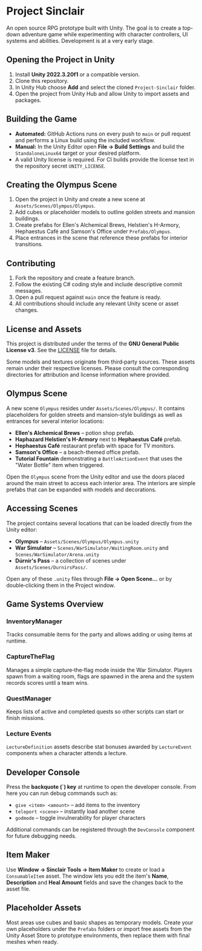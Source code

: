 # Project Sinclair
An open source RPG prototype built with Unity. The goal is to create a top-down adventure game while experimenting with character controllers, UI systems and abilities. Development is at a very early stage.

## Opening the Project in Unity
1. Install **Unity 2022.3.20f1** or a compatible version.
2. Clone this repository.
3. In Unity Hub choose **Add** and select the cloned `Project-Sinclair` folder.
4. Open the project from Unity Hub and allow Unity to import assets and packages.

## Building the Game
- **Automated:** GitHub Actions runs on every push to `main` or pull request and performs a Linux build using the included workflow.
- **Manual:** In the Unity Editor open **File → Build Settings** and build the `StandaloneLinux64` target or your desired platform.
- A valid Unity license is required. For CI builds provide the license text in the repository secret `UNITY_LICENSE`.


## Creating the Olympus Scene
1. Open the project in Unity and create a new scene at `Assets/Scenes/Olympus/Olympus`.
2. Add cubes or placeholder models to outline golden streets and mansion buildings.
3. Create prefabs for Ellen's Alchemical Brews, Helstien's H-Armory, Hephaestus Café and Samson's Office under `Prefabs/Olympus`.
4. Place entrances in the scene that reference these prefabs for interior transitions.


## Contributing
1. Fork the repository and create a feature branch.
2. Follow the existing C# coding style and include descriptive commit messages.
3. Open a pull request against `main` once the feature is ready.
4. All contributions should include any relevant Unity scene or asset changes.

## License and Assets
This project is distributed under the terms of the **GNU General Public License v3**. See the [LICENSE](LICENSE) file for details.

Some models and textures originate from third‑party sources. These assets remain under their respective licenses. Please consult the corresponding directories for attribution and license information where provided.

## Olympus Scene
A new scene `Olympus` resides under `Assets/Scenes/Olympus/`. It contains
placeholders for golden streets and mansion-style buildings as well as entrances
for several interior locations:

- **Ellen's Alchemical Brews** – potion shop prefab.
- **Haphazard Helstien's H-Armory** next to **Hephaestus Café** prefab.
- **Hephaestus Café** restaurant prefab with space for TV monitors.
- **Samson's Office** – a beach-themed office prefab.
- **Tutorial Fountain** demonstrating a `BattleActionEvent` that uses the
  "Water Bottle" item when triggered.

Open the `Olympus` scene from the Unity editor and use the doors placed around
the main street to access each interior area. The interiors are simple prefabs
that can be expanded with models and decorations.

## Accessing Scenes
The project contains several locations that can be loaded directly from the
Unity editor:

- **Olympus** – `Assets/Scenes/Olympus/Olympus.unity`
- **War Simulator** – `Scenes/WarSimulator/WaitingRoom.unity` and
  `Scenes/WarSimulator/Arena.unity`
- **Dúrnir's Pass** – a collection of scenes under
  `Assets/Scenes/DurnirsPass/`.

Open any of these `.unity` files through **File → Open Scene…** or by
double‑clicking them in the Project window.

## Game Systems Overview
### InventoryManager
Tracks consumable items for the party and allows adding or using items at
runtime.

### CaptureTheFlag
Manages a simple capture‑the‑flag mode inside the War Simulator. Players spawn
from a waiting room, flags are spawned in the arena and the system records
scores until a team wins.

### QuestManager
Keeps lists of active and completed quests so other scripts can start or finish
missions.

### Lecture Events
`LectureDefinition` assets describe stat bonuses awarded by `LectureEvent`
components when a character attends a lecture.

## Developer Console
Press the **backquote (`) key** at runtime to open the developer console. From
here you can run debug commands such as:

- `give <item> <amount>` – add items to the inventory
- `teleport <scene>` – instantly load another scene
- `godmode` – toggle invulnerability for player characters

Additional commands can be registered through the `DevConsole` component for
future debugging needs.

## Item Maker
Use **Window → Sinclair Tools → Item Maker** to create or load a
`ConsumableItem` asset. The window lets you edit the item's **Name**,
**Description** and **Heal Amount** fields and save the changes back to the
asset file.

## Placeholder Assets
Most areas use cubes and basic shapes as temporary models. Create your own
placeholders under the `Prefabs` folders or import free assets from the Unity
Asset Store to prototype environments, then replace them with final meshes when
ready.
